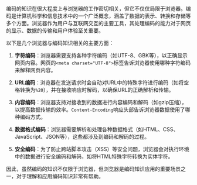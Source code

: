 编码的知识在很大程度上与浏览器的工作密切相关，但它不仅仅局限于浏览器。编码是计算机科学和信息技术中的一个广泛概念，涵盖了数据的表示、转换和存储等多个方面。浏览器作为用户与互联网交互的主要工具，其处理编码的能力对于网页的显示、数据的传输和用户体验至关重要。

以下是几个浏览器与编码知识相关的主要方面：

1. **字符编码**：浏览器需要支持各种字符编码（如UTF-8、GBK等），以正确显示网页内容。网页的`<meta charset="UTF-8">`标签告诉浏览器使用哪种字符编码来解释网页内容。

2. **URL编码**：浏览器在发送请求时会自动对URL中的特殊字符进行编码（如将空格转换为`%20`），并在接收响应时解码，以确保URL的正确解析和传输。

3. **内容编码**：浏览器支持对接收到的数据进行内容编码和解码（如gzip压缩），以提高数据传输的效率。`Content-Encoding`响应头部告诉浏览器数据使用了哪种编码方式。

4. **数据格式编码**：浏览器需要解析和处理各种数据格式（如HTML、CSS、JavaScript、JSON等），这些都涉及到编码和解码的过程。

5. **安全编码**：为了防止跨站脚本攻击（XSS）等安全问题，浏览器会对执行环境中的数据进行安全编码和解码，如将HTML特殊字符转换为实体字符。

因此，虽然编码的知识不仅限于浏览器，但浏览器是编码知识应用的重要场景之一，对于理解和应用编码知识非常有帮助。